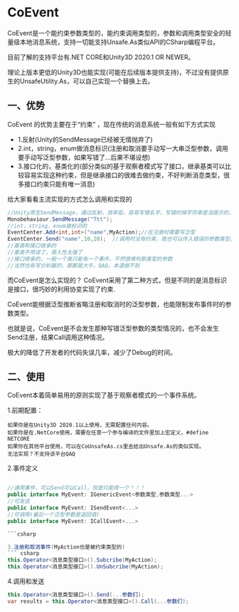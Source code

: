 # CoEvent

CoEvent是一个能约束参数类型的，能约束调用类型的，参数和调用类型安全的轻量级本地消息系统，支持一切能支持Unsafe.As类似API的CSharp编程平台。

目前了解的支持平台有.NET CORE和Unity3D 2020.1 OR NEWER。

理论上版本更低的Unity3D也能实现(可能在后续版本提供支持)，不过没有提供原生的UnsafeUtility.As，可以自己实现一个替换上去。

## 一、优势

CoEvent 的优势主要在于“约束”  ，现在传统的消息系统一般有如下方式实现

- 1.反射(Unity的SendMessage已经被无情抛弃了)
- 2.int，string，enum做消息标识(注册和取消要手动写一大串泛型参数，调用要手动写泛型参数，如果写错了...后果不堪设想)
- 3.接口化的，基类化的(部分类似的基于观察者模式写了接口，继承基类可以比较容易实现这种约束，但是继承接口的很难去做约束，不好判断消息类型，很多接口约束只能有唯一消息)

给大家看看主流实现的方式怎么调用和实现的
```csharp
//Unity原生SendMessage，通过反射，效率低，容易写错名字，写错时候字符串是没提示的，很难查错
Monobehaviour.SendMessage("Ttt");
//int，string，enum做标识的
EventCenter.Add<int,int>("name",MyAction);//在注册时需要写泛型
EventCenter.Send("name",10,20);  //调用时没有约束，我也可以传入错误的参数类型，当写多了就变成了灾难。
//基类和接口继承的
//基类不用说了，侵入性太强了
//接口继承的，一般一个类只能有一个事件，不然很难判断类型的参数
//当然也有写分析器的，那都是大牛，QAQ，本渣做不到
```

而CoEvent是怎么实现的？
CoEvent采用了第二种方式，但是不同的是消息标识是接口，很巧妙的利用协变实现了约束.

CoEvent能根据泛型推断省略注册和取消时的泛型参数，也能限制发布事件时的参数类型。

也就是说，CoEvent是不会发生那种写错泛型参数的类型情况的，也不会发生Send注册，结果Call调用这种情况。

极大的降低了开发者的代码失误几率，减少了Debug的时间。

## 二、使用
CoEvent本着简单易用的原则实现了基于观察者模式的一个事件系统。

1.前期配置：
```
如果你是在Unity3D 2020.1以上使用，无需配置任何内容。
如果你是在.NetCore使用，需要在任意一个参与编译的文件里加上宏定义，#define NETCORE
如果你在其他平台使用，可以在CoUnsafeAs.cs里去给出Unsafe.As的类似实现。
无法实现？不支持该平台QAQ
```
2.事件定义
```csharp

//通用事件，可以Send可以Call，但是只能用一个！！！
public interface MyEvent: IGenericEvent<参数类型,参数类型...>
//可发送
public interface MyEvent: ISendEvent<...>
//可调用(最后一个泛型参数是返回值)
public interface MyEvent: ICallEvent<...>

```csharp

3.注册和取消事件(MyAction也是被约束类型的)
``` csharp
this.Operator<消息类型接口>().Subcribe(MyAction);
this.Operator<消息类型接口>().UnSubcribe(MyAction);
```
4.调用和发送
``` csharp
this.Operator<消息类型接口>().Send(...参数们);
var results = this.Operator<消息类型接口>().Call(...参数们);
```


